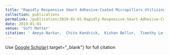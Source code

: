 ```yaml
---
title: "Rapidly Responsive Smart Adhesive-Coated Micropillars Utilizing Catecholtextendash Boronate Complexation Chemistry"
collection: publications
permalink: /publication/2019-01-01-Rapidly-Responsive-Smart-Adhesive-Coated-Micropillars-Utilizing-Catecholtextendash-Boronate-Complexation-Chemistry
date: 2019-01-01
venue: 'Soft Matter'
citation: ' Ameya Narkar,  Chito Kendrick,  Kishan Bellur,  Timothy Leftwich,  Zhongtian Zhang,  Bruce P., &quot;Rapidly Responsive Smart Adhesive-Coated Micropillars Utilizing Catecholtextendash Boronate Complexation Chemistry.&quot; Soft Matter, 2019.'
---
```

Use [Google Scholar](https://scholar.google.com/scholar?q=Rapidly+Responsive+Smart+Adhesive+Coated+Micropillars+Utilizing+Catecholtextendash+Boronate+Complexation+Chemistry){:target="_blank"} for full citation